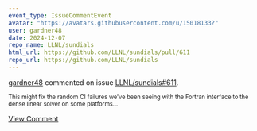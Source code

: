 ```yaml
---
event_type: IssueCommentEvent
avatar: "https://avatars.githubusercontent.com/u/15018133?"
user: gardner48
date: 2024-12-07
repo_name: LLNL/sundials
html_url: https://github.com/LLNL/sundials/pull/611
repo_url: https://github.com/LLNL/sundials
---
```


<a href='https://github.com/gardner48' target='_blank'>gardner48</a> commented on issue <a href='https://github.com/LLNL/sundials/pull/611' target='_blank'>LLNL/sundials#611</a>.

<small>This might fix the random CI failures we've been seeing with the Fortran interface to the dense linear solver on some platforms...</small>

<a href='https://github.com/LLNL/sundials/pull/611' target='_blank'>View Comment</a>